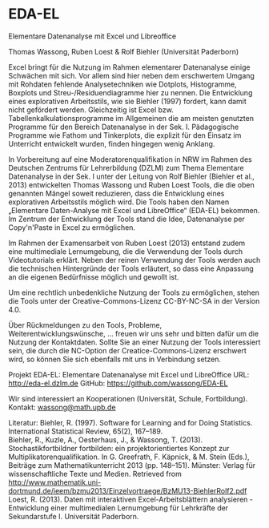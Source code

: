 # EDA-EL
Elementare Datenanalyse mit Excel und Libreoffice

Thomas Wassong, Ruben Loest & Rolf Biehler (Universität Paderborn)

Excel bringt für die Nutzung im Rahmen elementarer Datenanalyse einige Schwächen mit sich. Vor allem sind hier neben dem erschwertem Umgang mit Rohdaten fehlende Analysetechniken wie Dotplots, Histogramme, Boxplots und Streu-/Residuendiagramme hier zu nennen. Die Entwicklung eines explorativen Arbeitsstils, wie sie Biehler (1997) fordert, kann damit nicht gefördert werden. Gleichzeitig ist Excel bzw. Tabellenkalkulationsprogramme im Allgemeinen die am meisten genutzten Programme für den Bereich Datenanalyse in der Sek. I. Pädagogische Programme wie Fathom und Tinkerplots, die explizit für den Einsatz im Unterricht entwickelt wurden, finden hingegen wenig Anklang.

In Vorbereitung auf eine Moderatorenqualifikation in NRW im Rahmen des Deutschen Zentrums für Lehrerbildung (DZLM) zum Thema Elementare Datenanalyse in der Sek. I unter der Leitung von Rolf Biehler (Biehler et al., 2013) entwickelten Thomas Wassong und Ruben Loest Tools, die die oben genannten Mängel soweit reduzieren, dass die Entwicklung eines explorativen Arbeitsstils möglich wird. Die Tools haben den Namen „Elementare Daten-Analyse mit Excel und LibreOffice“ (EDA-EL) bekommen. Im Zentrum der Entwicklung der Tools stand die Idee, Datenanalyse per Copy'n'Paste in Excel zu ermöglichen.

Im Rahmen der Examensarbeit von Ruben Loest (2013) entstand zudem eine multimediale Lernumgebung, die die Verwendung der Tools durch Videotutorials erklärt. Neben der reinen Verwendung der Tools werden auch die technischen Hintergründe der Tools erläutert, so dass eine Anpassung an die eigenen Bedürfnisse möglich und gewollt ist.

Um eine rechtlich unbedenkliche Nutzung der Tools zu ermöglichen, stehen die Tools unter der Creative-Commons-Lizenz CC-BY-NC-SA in der Version 4.0. 

Über Rückmeldungen zu den Tools, Probleme, Weiterentwicklungswünsche, … freuen wir uns sehr und bitten dafür um die Nutzung der Kontaktdaten. Sollte Sie an einer Nutzung der Tools interessiert sein, die durch die NC-Option der Creatice-Commons-Lizenz erschwert wird, so können Sie sich ebenfalls mit uns in Verbindung setzen.

Projekt EDA-EL: Elementare Datenanalyse mit Excel und LibreOffice
URL: http://eda-el.dzlm.de
GitHub: https://github.com/wassong/EDA-EL

Wir sind interessiert an Kooperationen (Universität, Schule, Fortbildung).
Kontakt: wassong@math.upb.de 

Literatur:
Biehler, R. (1997). Software for Learning and for Doing Statistics. International Statistical Review, 65(2), 167–189.<br>
Biehler, R., Kuzle, A., Oesterhaus, J., & Wassong, T. (2013). Stochastikfortbildner fortbilden: ein projektorientiertes Konzept zur Multiplikatorenqualifikation. In G. Greefrath, F. Käpnick, & M. Stein (Eds.), Beiträge zum Mathematikunterricht 2013 (pp. 148–151). Münster: Verlag für wissenschaftliche Texte und Medien. Retrieved from http://www.mathematik.uni-dortmund.de/ieem/bzmu2013/Einzelvortraege/BzMU13-BiehlerRolf2.pdf<br>
Loest, R. (2013). Daten mit interaktiven Excel-Arbeitsblättern analysieren - Entwicklung einer multimedialen Lernumgebung für Lehrkräfte der Sekundarstufe I. Universität Paderborn.
